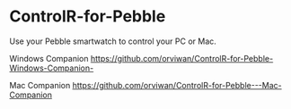 ControlR-for-Pebble
===================

Use your Pebble smartwatch to control your PC or Mac.

Windows Companion https://github.com/orviwan/ControlR-for-Pebble-Windows-Companion-

Mac Companion https://github.com/orviwan/ControlR-for-Pebble---Mac-Companion
